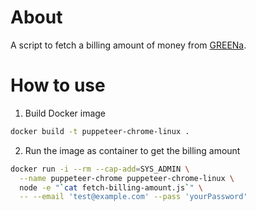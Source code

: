 # About
A script to fetch a billing amount of money from [GREENa](https://ne-greena.jp/).

# How to use
1. Build Docker image
```bash
docker build -t puppeteer-chrome-linux .
```

2. Run the image as container to get the billing amount
```bash
docker run -i --rm --cap-add=SYS_ADMIN \
  --name puppeteer-chrome puppeteer-chrome-linux \
  node -e "`cat fetch-billing-amount.js`" \
  -- --email 'test@example.com' --pass 'yourPassword'
```
